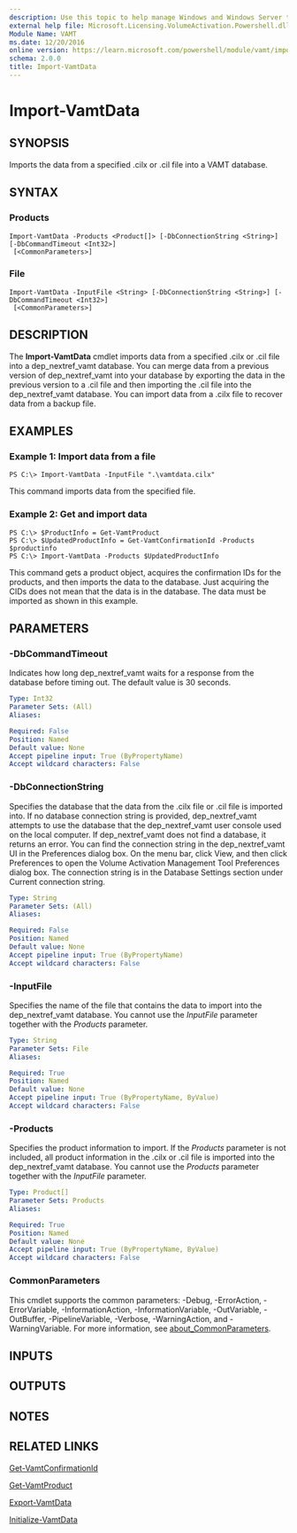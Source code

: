```yaml
---
description: Use this topic to help manage Windows and Windows Server technologies with Windows PowerShell.
external help file: Microsoft.Licensing.VolumeActivation.Powershell.dll-Help.xml
Module Name: VAMT
ms.date: 12/20/2016
online version: https://learn.microsoft.com/powershell/module/vamt/import-vamtdata?view=windowsserver2022-ps&wt.mc_id=ps-gethelp
schema: 2.0.0
title: Import-VamtData
---
```


# Import-VamtData

## SYNOPSIS
Imports the data from a specified .cilx or .cil file into a VAMT database.

## SYNTAX

### Products
```
Import-VamtData -Products <Product[]> [-DbConnectionString <String>] [-DbCommandTimeout <Int32>]
 [<CommonParameters>]
```

### File
```
Import-VamtData -InputFile <String> [-DbConnectionString <String>] [-DbCommandTimeout <Int32>]
 [<CommonParameters>]
```

## DESCRIPTION
The **Import-VamtData** cmdlet imports data from a specified .cilx or .cil file into a dep_nextref_vamt database.
You can merge data from a previous version of dep_nextref_vamt into your database by exporting the data in the previous version to a .cil file and then importing the .cil file into the dep_nextref_vamt database.
You can import data from a .cilx file to recover data from a backup file.

## EXAMPLES

### Example 1: Import data from a file
```
PS C:\> Import-VamtData -InputFile ".\vamtdata.cilx"
```

This command imports data from the specified file.

### Example 2: Get and import data
```
PS C:\> $ProductInfo = Get-VamtProduct
PS C:\> $UpdatedProductInfo = Get-VamtConfirmationId -Products $productinfo
PS C:\> Import-VamtData -Products $UpdatedProductInfo
```

This command gets a product object, acquires the confirmation IDs for the products, and then imports the data to the database.
Just acquiring the CIDs does not mean that the data is in the database.
The data must be imported as shown in this example.

## PARAMETERS

### -DbCommandTimeout
Indicates how long dep_nextref_vamt waits for a response from the database before timing out.
The default value is 30 seconds.

```yaml
Type: Int32
Parameter Sets: (All)
Aliases: 

Required: False
Position: Named
Default value: None
Accept pipeline input: True (ByPropertyName)
Accept wildcard characters: False
```

### -DbConnectionString
Specifies the database that the data from the .cilx file or .cil file is imported into.
If no database connection string is provided, dep_nextref_vamt attempts to use the database that the dep_nextref_vamt user console used on the local computer.
If dep_nextref_vamt does not find a database, it returns an error.
You can find the connection string in the dep_nextref_vamt UI in the Preferences dialog box.
On the menu bar, click View, and then click Preferences to open the Volume Activation Management Tool Preferences dialog box.
The connection string is in the Database Settings section under Current connection string.

```yaml
Type: String
Parameter Sets: (All)
Aliases: 

Required: False
Position: Named
Default value: None
Accept pipeline input: True (ByPropertyName)
Accept wildcard characters: False
```

### -InputFile
Specifies the name of the file that contains the data to import into the dep_nextref_vamt database.
You cannot use the *InputFile* parameter together with the *Products* parameter.

```yaml
Type: String
Parameter Sets: File
Aliases: 

Required: True
Position: Named
Default value: None
Accept pipeline input: True (ByPropertyName, ByValue)
Accept wildcard characters: False
```

### -Products
Specifies the product information to import.
If the *Products* parameter is not included, all product information in the .cilx or .cil file is imported into the dep_nextref_vamt database.
You cannot use the *Products* parameter together with the *InputFile* parameter.

```yaml
Type: Product[]
Parameter Sets: Products
Aliases: 

Required: True
Position: Named
Default value: None
Accept pipeline input: True (ByPropertyName, ByValue)
Accept wildcard characters: False
```

### CommonParameters
This cmdlet supports the common parameters: -Debug, -ErrorAction, -ErrorVariable, -InformationAction, -InformationVariable, -OutVariable, -OutBuffer, -PipelineVariable, -Verbose, -WarningAction, and -WarningVariable. For more information, see [about_CommonParameters](https://go.microsoft.com/fwlink/?LinkID=113216).

## INPUTS

## OUTPUTS

## NOTES

## RELATED LINKS

[Get-VamtConfirmationId](./Get-VamtConfirmationId.md)

[Get-VamtProduct](./Get-VamtProduct.md)

[Export-VamtData](./Export-VamtData.md)

[Initialize-VamtData](./Initialize-VamtData.md)

